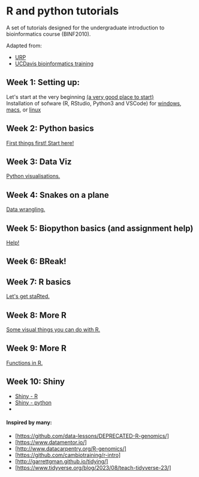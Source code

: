 # R and python tutorials

A set of tutorials designed for the undergraduate introduction to bioinformatics course (BINF2010).

Adapted from:
- [URP](https://github.com/jbkinney/23e_urp/)
- [UCDavis bioinformatics training](https://ucdavis-bioinformatics-training.github.io/2022-Feb-Introduction-To-Python-For-Bioinformatics/python/python1)


## Week 1: Setting up: 
Let's start at the very beginning [(a very good place to start)](/lessons/intro.md)   
Installation of sofware (R, RStudio, Python3 and VSCode) for [windows](/lessons/installwindows.md), [macs](/lessons/installmac.md), or [linux](/lessons/installunix.md/)

## Week 2: Python basics 
[First things first! Start here!](/lessons/python_basics.md)   

## Week 3: Data Viz 
[Python visualisations.](/lessons/python_dataviz.md)

## Week 4: Snakes on a plane 
[Data wrangling.](/lessons/python_datafun.md)

## Week 5: Biopython basics (and assignment help) 
[Help!](/lessons/biopython.md)   

## Week 6: BReak!

## Week 7: R basics
[Let's get staRted.](/lessons/R_basics.md)

## Week 8: More R
[Some visual things you can do with R.](/lessons/R_dataviz.md) 

## Week 9: More R
[Functions in R.](/lessons/R_datafun.md) 

## Week 10: Shiny
- [Shiny - R](/lessons/R_shiny.md)
- [Shiny - python](/lessons/python_shiny.md)
- 
#### Inspired by many:
- [https://github.com/data-lessons/DEPRECATED-R-genomics/]
- [https://www.datamentor.io/]
- [http://www.datacarpentry.org/R-genomics/]
- [https://github.com/cambiotraining/r-intro]
- [http://garrettgman.github.io/tidying/]
- [https://www.tidyverse.org/blog/2023/08/teach-tidyverse-23/]

